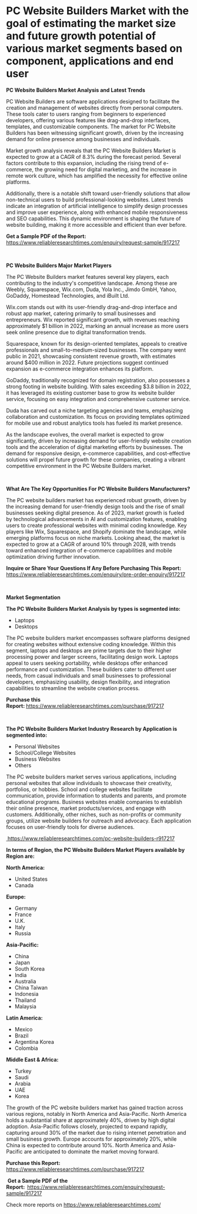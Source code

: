 <p><h1>PC Website Builders Market with the goal of estimating the market size and future growth potential of various market segments based on component, applications and end user</h1></p><p><strong>PC Website Builders Market Analysis and Latest Trends</strong></p>
<p><p>PC Website Builders are software applications designed to facilitate the creation and management of websites directly from personal computers. These tools cater to users ranging from beginners to experienced developers, offering various features like drag-and-drop interfaces, templates, and customizable components. The market for PC Website Builders has been witnessing significant growth, driven by the increasing demand for online presence among businesses and individuals.</p><p>Market growth analysis reveals that the PC Website Builders Market is expected to grow at a CAGR of 8.3% during the forecast period. Several factors contribute to this expansion, including the rising trend of e-commerce, the growing need for digital marketing, and the increase in remote work culture, which has amplified the necessity for effective online platforms. </p><p>Additionally, there is a notable shift toward user-friendly solutions that allow non-technical users to build professional-looking websites. Latest trends indicate an integration of artificial intelligence to simplify design processes and improve user experience, along with enhanced mobile responsiveness and SEO capabilities. This dynamic environment is shaping the future of website building, making it more accessible and efficient than ever before.</p></p>
<p><strong>Get a Sample PDF of the Report:&nbsp;</strong> <a href="https://www.reliableresearchtimes.com/enquiry/request-sample/917217?utm_campaign=2938&utm_medium=2&utm_source=Github&utm_content=ia&utm_term=07032025&utm_id=pc-website-builders">https://www.reliableresearchtimes.com/enquiry/request-sample/917217</a></p>
<p>&nbsp;</p>
<p><strong>PC Website Builders Major Market Players</strong></p>
<p><p>The PC Website Builders market features several key players, each contributing to the industry's competitive landscape. Among these are Weebly, Squarespace, Wix.com, Duda, Yola Inc., Jimdo GmbH, Yahoo, GoDaddy, Homestead Technologies, and iBuilt Ltd. </p><p>Wix.com stands out with its user-friendly drag-and-drop interface and robust app market, catering primarily to small businesses and entrepreneurs. Wix reported significant growth, with revenues reaching approximately $1 billion in 2022, marking an annual increase as more users seek online presence due to digital transformation trends.</p><p>Squarespace, known for its design-oriented templates, appeals to creative professionals and small-to-medium-sized businesses. The company went public in 2021, showcasing consistent revenue growth, with estimates around $400 million in 2022. Future projections suggest continued expansion as e-commerce integration enhances its platform.</p><p>GoDaddy, traditionally recognized for domain registration, also possesses a strong footing in website building. With sales exceeding $3.8 billion in 2022, it has leveraged its existing customer base to grow its website builder service, focusing on easy integration and comprehensive customer service.</p><p>Duda has carved out a niche targeting agencies and teams, emphasizing collaboration and customization. Its focus on providing templates optimized for mobile use and robust analytics tools has fueled its market presence.</p><p>As the landscape evolves, the overall market is expected to grow significantly, driven by increasing demand for user-friendly website creation tools and the acceleration of digital marketing efforts by businesses. The demand for responsive design, e-commerce capabilities, and cost-effective solutions will propel future growth for these companies, creating a vibrant competitive environment in the PC Website Builders market.</p></p>
<p>&nbsp;</p>
<p><strong>What Are The Key Opportunities For PC Website Builders Manufacturers?</strong></p>
<p><p>The PC website builders market has experienced robust growth, driven by the increasing demand for user-friendly design tools and the rise of small businesses seeking digital presence. As of 2023, market growth is fueled by technological advancements in AI and customization features, enabling users to create professional websites with minimal coding knowledge. Key players like Wix, Squarespace, and Shopify dominate the landscape, while emerging platforms focus on niche markets. Looking ahead, the market is expected to grow at a CAGR of around 10% through 2028, with trends toward enhanced integration of e-commerce capabilities and mobile optimization driving further innovation.</p></p>
<p><strong>Inquire or Share Your Questions If Any Before Purchasing This Report:</strong> <a href="https://www.reliableresearchtimes.com/enquiry/pre-order-enquiry/917217?utm_campaign=2938&utm_medium=2&utm_source=Github&utm_content=ia&utm_term=07032025&utm_id=pc-website-builders">https://www.reliableresearchtimes.com/enquiry/pre-order-enquiry/917217</a></p>
<p>&nbsp;</p>
<p><strong>Market Segmentation</strong></p>
<p><strong>The PC Website Builders Market Analysis by types is segmented into:</strong></p>
<p><ul><li>Laptops</li><li>Desktops</li></ul></p>
<p><p>The PC website builders market encompasses software platforms designed for creating websites without extensive coding knowledge. Within this segment, laptops and desktops are prime targets due to their higher processing power and larger screens, facilitating design work. Laptops appeal to users seeking portability, while desktops offer enhanced performance and customization. These builders cater to different user needs, from casual individuals and small businesses to professional developers, emphasizing usability, design flexibility, and integration capabilities to streamline the website creation process.</p></p>
<p><strong>Purchase this Report:&nbsp;</strong><a href="https://www.reliableresearchtimes.com/purchase/917217?utm_campaign=2938&utm_medium=2&utm_source=Github&utm_content=ia&utm_term=07032025&utm_id=pc-website-builders">https://www.reliableresearchtimes.com/purchase/917217</a></p>
<p>&nbsp;</p>
<p><strong>The PC Website Builders Market Industry Research by Application is segmented into:</strong></p>
<p><ul><li>Personal Websites</li><li>School/College Websites</li><li>Business Websites</li><li>Others</li></ul></p>
<p><p>The PC website builders market serves various applications, including personal websites that allow individuals to showcase their creativity, portfolios, or hobbies. School and college websites facilitate communication, provide information to students and parents, and promote educational programs. Business websites enable companies to establish their online presence, market products/services, and engage with customers. Additionally, other niches, such as non-profits or community groups, utilize website builders for outreach and advocacy. Each application focuses on user-friendly tools for diverse audiences.</p></p>
<p><a href="https://www.reliableresearchtimes.com/pc-website-builders-r917217?utm_campaign=2938&utm_medium=2&utm_source=Github&utm_content=ia&utm_term=07032025&utm_id=pc-website-builders">&nbsp;https://www.reliableresearchtimes.com/pc-website-builders-r917217</a></p>
<p><strong>In terms of Region, the PC Website Builders Market Players available by Region are:</strong></p>
<p>
    <p> <strong> North America: </strong>
        <ul>
            <li>United States</li>
            <li>Canada</li>
        </ul>
        </p> 
    <p> <strong> Europe: </strong>
        <ul>
            <li>Germany</li>
            <li>France</li>
            <li>U.K.</li>
            <li>Italy</li>
            <li>Russia</li>
        </ul>
        </p> 
    <p> <strong> Asia-Pacific: </strong>
        <ul>
            <li>China</li>
            <li>Japan</li>
            <li>South Korea</li>
            <li>India</li>
            <li>Australia</li>
            <li>China Taiwan</li>
            <li>Indonesia</li>
            <li>Thailand</li>
            <li>Malaysia</li>
        </ul>
        </p> 
    <p> <strong> Latin America: </strong>
        <ul>
            <li>Mexico</li>
            <li>Brazil</li>
            <li>Argentina Korea</li>
            <li>Colombia</li>
        </ul>
        </p> 
    <p> <strong> Middle East & Africa: </strong>
        <ul>
            <li>Turkey</li>
            <li>Saudi</li>
            <li>Arabia</li>
            <li>UAE</li>
            <li>Korea</li>
        </ul>
    </p>
    </p>
<p><p>The growth of the PC website builders market has gained traction across various regions, notably in North America and Asia-Pacific. North America holds a substantial share at approximately 40%, driven by high digital adoption. Asia-Pacific follows closely, projected to expand rapidly, capturing around 30% of the market due to rising internet penetration and small business growth. Europe accounts for approximately 20%, while China is expected to contribute around 10%. North America and Asia-Pacific are anticipated to dominate the market moving forward.</p></p>
<p><strong>Purchase this Report: </strong><a href="https://www.reliableresearchtimes.com/purchase/917217?utm_campaign=2938&utm_medium=2&utm_source=Github&utm_content=ia&utm_term=07032025&utm_id=pc-website-builders">https://www.reliableresearchtimes.com/purchase/917217</a></p>
<p>&nbsp;<strong>Get a Sample PDF of the Report:&nbsp;&nbsp;</strong><a href="https://www.reliableresearchtimes.com/enquiry/request-sample/917217?utm_campaign=2938&utm_medium=2&utm_source=Github&utm_content=ia&utm_term=07032025&utm_id=pc-website-builders">https://www.reliableresearchtimes.com/enquiry/request-sample/917217</a></p>
<p><strong></strong></p>
<p>Check more reports on <a href="https://www.reliableresearchtimes.com/?utm_campaign=2938&utm_medium=2&utm_source=Github&utm_content=ia&utm_term=07032025&utm_id=pc-website-builders">https://www.reliableresearchtimes.com/</a></p>